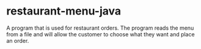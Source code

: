 # restaurant-menu-java
A program that is used for restaurant orders. The program reads the menu from a file and will allow the customer to choose what they want and place an order.
